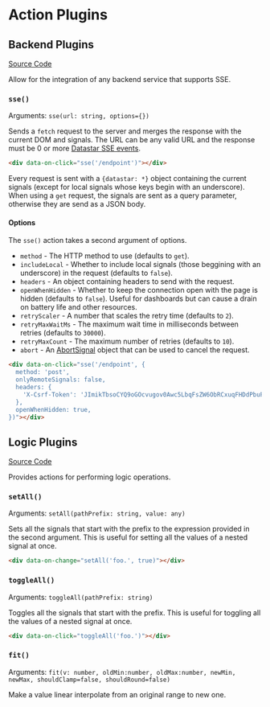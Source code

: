 # Action Plugins

## Backend Plugins

[Source Code](https://github.com/starfederation/datastar/blob/main//library/src/plugins/official/backend/actions)

Allow for the integration of any backend service that supports SSE.

### `sse()`

Arguments: `sse(url: string, options={})`

Sends a `fetch` request to the server and merges the response with the current DOM and signals. The URL can be any valid URL and the response must be 0 or more [Datastar SSE events](/reference/sse_events).

```html
<div data-on-click="sse('/endpoint')"></div>
```

Every request is sent with a `{datastar: *}` object containing the current signals (except for local signals whose keys begin with an underscore). When using a `get` request, the signals are sent as a query parameter, otherwise they are send as a JSON body.

#### Options

The `sse()` action takes a second argument of options.

- `method` - The HTTP method to use (defaults to `get`).
- `includeLocal` - Whether to include local signals (those beggining with an underscore) in the request (defaults to `false`).
- `headers` - An object containing headers to send with the request.
- `openWhenHidden` - Whether to keep the connection open with the page is hidden (defaults to `false`). Useful for dashboards but can cause a drain on battery life and other resources.
- `retryScaler` - A number that scales the retry time (defaults to `2`).
- `retryMaxWaitMs` - The maximum wait time in milliseconds between retries (defaults to `30000`).
- `retryMaxCount` - The maximum number of retries (defaults to `10`).
- `abort` - An [AbortSignal](https://developer.mozilla.org/en-US/docs/Web/API/AbortSignal) object that can be used to cancel the request.

```html
<div data-on-click="sse('/endpoint', {
  method: 'post',
  onlyRemoteSignals: false,
  headers: {
    'X-Csrf-Token': 'JImikTbsoCYQ9oGOcvugov0Awc5LbqFsZW6ObRCxuqFHDdPbuFyc4ksPVVa9+EB4Ag+VU6rpc680edNFswIRwg==',
  },
  openWhenHidden: true,
})"></div>
```

## Logic Plugins

[Source Code](https://github.com/starfederation/datastar/blob/main//library/src/plugins/official/logic/actions)

Provides actions for performing logic operations.

### `setAll()`

Arguments: `setAll(pathPrefix: string, value: any)`

Sets all the signals that start with the prefix to the expression provided in the second argument. This is useful for setting all the values of a nested signal at once.

```html
<div data-on-change="setAll('foo.', true)"></div>
```

### `toggleAll()`

Arguments: `toggleAll(pathPrefix: string)`

Toggles all the signals that start with the prefix. This is useful for toggling all the values of a nested signal at once.

```html
<div data-on-click="toggleAll('foo.')"></div>
```

### `fit()`

Arguments: `fit(v: number, oldMin:number, oldMax:number, newMin, newMax, shouldClamp=false, shouldRound=false)`

Make a value linear interpolate from an original range to new one.
